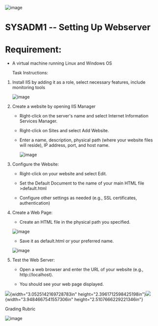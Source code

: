 ![image](https://github.com/user-attachments/assets/ca0d382b-804e-4ecd-854a-b8ec3e6c5089)


# SYSADM1 -- Setting Up Webserver

# Requirement: 

-   A virtual machine running Linux and Windows OS

    Task Instructions:

1.  Install IIS by adding it as a role, select necessary features,
    include monitoring tools

    ![image](https://github.com/user-attachments/assets/7b18a121-0504-4a85-9a3a-c195fefe2743)

2.  Create a website by opening IIS Manager

    -   Right-click on the server's name and select Internet Information
        Services Manager.

    -   Right-click on Sites and select Add Website.

    -   Enter a name, description, physical path (where your website
        files will reside), IP address, port, and host name.

        ![image](https://github.com/user-attachments/assets/0afc44d0-7159-4d90-a29d-36d05e5c4369)


3.  Configure the Website:

    -   Right-click on your website and select Edit.

    -   Set the Default Document to the name of your main HTML file
        \>default.html

    -   Configure other settings as needed (e.g., SSL certificates,
        authentication)

4.  Create a Web Page:

    -   Create an HTML file in the physical path you specified.

       ![image](https://github.com/user-attachments/assets/a5a57876-a27a-4bc2-aa74-da739bd21619)


    -   Save it as default.html or your preferred name.

       ![image](https://github.com/user-attachments/assets/282e39d4-c9fd-4e1a-a34c-08f16dfc077c)


5.  Test the Web Server:

    -   Open a web browser and enter the URL of your website (e.g.,
        http://localhost).

    -   You should see your web page displayed.

![](vertopal_6e12510bc1ec409e8e25aada24cd1e94/media/image6.png){width="3.0525142169728783in"
height="2.3961712598425198in"}![](vertopal_6e12510bc1ec409e8e25aada24cd1e94/media/image7.png){width="3.9484667541557306in"
height="2.5107666229221346in"}

Grading Rubric

  ![image](https://github.com/user-attachments/assets/9d736753-2cc9-4b60-8bd6-045d93246847)

